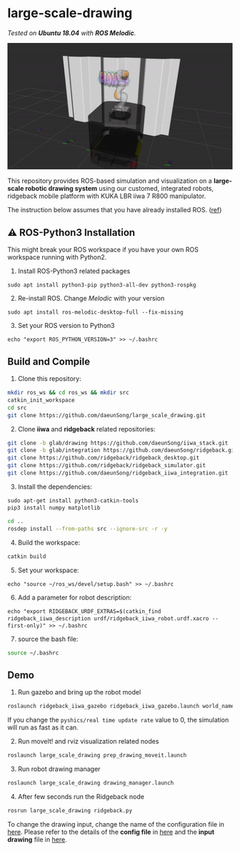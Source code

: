 # large-scale-drawing

*Tested on **Ubuntu 18.04** with **ROS Melodic**.*

<img src="./doc/img/demo.gif" width="600">

This repository provides ROS-based simulation and visualization on a **large-scale robotic drawing system** using our customed, integrated robots, ridgeback mobile platform with KUKA LBR iiwa 7 R800 manipulator.

The instruction below assumes that you have already installed ROS. ([ref](http://wiki.ros.org/melodic/Installation/Ubuntu))

## ⚠️ ROS-Python3 Installation

This might break your ROS workspace if you have your own ROS workspace running with Python2.

1. Install ROS-Python3 related packages

```shell
sudo apt install python3-pip python3-all-dev python3-rospkg
```

2. Re-install ROS. Change *Melodic* with your version

```shell
sudo apt install ros-melodic-desktop-full --fix-missing 
```

3. Set your ROS version to Python3
```shell
echo "export ROS_PYTHON_VERSION=3" >> ~/.bashrc
```

## Build and Compile

1. Clone this repository:
```sh
mkdir ros_ws && cd ros_ws && mkdir src
catkin_init_workspace
cd src
git clone https://github.com/daeunSong/large_scale_drawing.git
```

2. Clone **iiwa** and **ridgeback** related repositories:
```sh
git clone -b glab/drawing https://github.com/daeunSong/iiwa_stack.git
git clone -b glab/integration https://github.com/daeunSong/ridgeback.git
git clone https://github.com/ridgeback/ridgeback_desktop.git
git clone https://github.com/ridgeback/ridgeback_simulator.git
git clone https://github.com/daeunSong/ridgeback_iiwa_integration.git
```

3. Install the dependencies:
```shell
sudo apt-get install python3-catkin-tools
pip3 install numpy matplotlib
```
```sh
cd ..
rosdep install --from-paths src --ignore-src -r -y
```

4. Build the workspace:
```sh
catkin build
```

5. Set your workspace:
```shell
echo "source ~/ros_ws/devel/setup.bash" >> ~/.bashrc
```

6. Add a parameter for robot description:
```shell
echo "export RIDGEBACK_URDF_EXTRAS=$(catkin_find ridgeback_iiwa_description urdf/ridgeback_iiwa_robot.urdf.xacro --first-only)" >> ~/.bashrc
```

7. source the bash file:

```sh
source ~/.bashrc
```

## Demo

1. Run gazebo and bring up the robot model
```sh
roslaunch ridgeback_iiwa_gazebo ridgeback_iiwa_gazebo.launch world_name:=empty
```
If you change the `pyshics/real time update rate` value to 0, the simulation will run as fast as it can.


2. Run moveIt! and rviz visualization related nodes
```sh
roslaunch large_scale_drawing prep_drawing_moveit.launch
```

3. Run robot drawing manager
```sh
roslaunch large_scale_drawing drawing_manager.launch
```

4. After few seconds run the Ridgeback node
```sh
rosrun large_scale_drawing ridgeback.py
```

To change the drawing input, change the name of the configuration file in [here](https://github.com/daeunSong/large_scale_drawing/blob/31b85f34acbd624ab041da2da8223dcf6439c6a2/iiwa/launch/prep_drawing_moveit.launch#L8). Please refer to the details of the **config file** in [here](https://github.com/daeunSong/large_scale_drawing/tree/debug/data/config) and the **input drawing** file in [here](https://github.com/daeunSong/large_scale_drawing/tree/debug/data/input).

